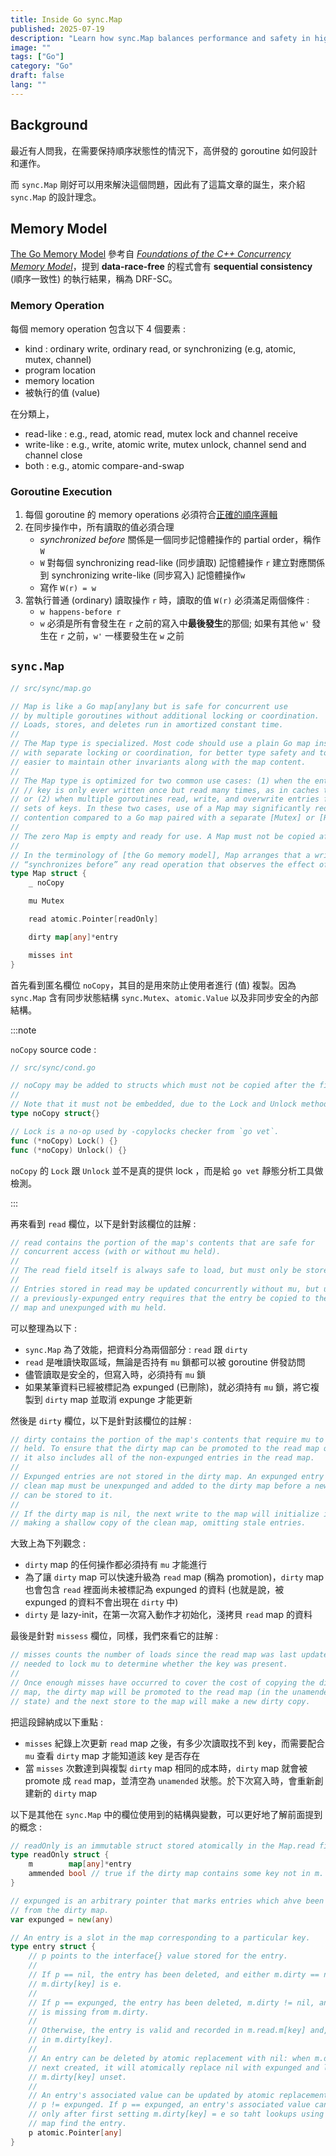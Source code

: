 ```yaml
---
title: Inside Go sync.Map
published: 2025-07-19
description: "Learn how sync.Map balances performance and safety in high-concurrency scenarios."
image: ""
tags: ["Go"]
category: "Go"
draft: false
lang: ""
---
```


## Background

最近有人問我，在需要保持順序狀態性的情況下，高併發的 goroutine 如何設計和運作。

而 `sync.Map` 剛好可以用來解決這個問題，因此有了這篇文章的誕生，來介紹 `sync.Map` 的設計理念。

## Memory Model

[The Go Memory Model](https://go.dev/ref/mem#model) 參考自 [_Foundations of the C++ Concurrency Memory Model_](https://dl.acm.org/doi/10.1145/1375581.1375591)，提到 **data-race-free** 的程式會有 **sequential consistency** (順序一致性) 的執行結果，稱為 DRF-SC。

### Memory Operation

每個 memory operation 包含以下 4 個要素 :

- kind : ordinary write, ordinary read, or synchronizing (e.g, atomic, mutex, channel)
- program location
- memory location
- 被執行的值 (value)

在分類上，

- read-like : e.g., read, atomic read, mutex lock and channel receive
- write-like : e.g., write, atomic write, mutex unlock, channel send and channel close
- both : e.g., atomic compare-and-swap

### Goroutine Execution

1. 每個 goroutine 的 memory operations 必須符合[正確的順序邏輯](https://go.dev/ref/spec#Order_of_evaluation)
2. 在同步操作中，所有讀取的值必須合理
   - _synchronized before_ 關係是一個同步記憶體操作的 partial order，稱作 `W`
   - `W` 對每個 synchronizing read-like (同步讀取) 記憶體操作 `r` 建立對應關係到 synchronizing write-like (同步寫入) 記憶體操作`w`
   - 寫作 `W(r) = w`
3. 當執行普通 (ordinary) 讀取操作 `r` 時，讀取的值 `W(r)` 必須滿足兩個條件 :
   - `w happens-before r`
   - `w` 必須是所有會發生在 `r` 之前的寫入中**最後發生**的那個; 如果有其他 `w'` 發生在 `r` 之前，`w'` 一樣要發生在 `w` 之前

## `sync.Map`

```go
// src/sync/map.go

// Map is like a Go map[any]any but is safe for concurrent use
// by multiple goroutines without additional locking or coordination.
// Loads, stores, and deletes run in amortized constant time.
//
// The Map type is specialized. Most code should use a plain Go map instead,
// with separate locking or coordination, for better type safety and to make it
// easier to maintain other invariants along with the map content.
//
// The Map type is optimized for two common use cases: (1) when the entry for a given
// // key is only ever written once but read many times, as in caches that only grow,
// or (2) when multiple goroutines read, write, and overwrite entries for disjoint
// sets of keys. In these two cases, use of a Map may significantly reduce lock
// contention compared to a Go map paired with a separate [Mutex] or [RWMutex].
//
// The zero Map is empty and ready for use. A Map must not be copied after first use.
//
// In the terminology of [the Go memory model], Map arranges that a write operation
// “synchronizes before” any read operation that observes the effect of the write
type Map struct {
    _ noCopy

    mu Mutex

    read atomic.Pointer[readOnly]

    dirty map[any]*entry

    misses int
}
```

首先看到匿名欄位 `noCopy`，其目的是用來防止使用者進行 (值) 複製。因為 `sync.Map` 含有同步狀態結構 `sync.Mutex`、`atomic.Value` 以及非同步安全的內部結構。

:::note

`noCopy` source code :

```go
// src/sync/cond.go

// noCopy may be added to structs which must not be copied after the first use.
//
// Note that it must not be embedded, due to the Lock and Unlock methods.
type noCopy struct{}

// Lock is a no-op used by -copylocks checker from `go vet`.
func (*noCopy) Lock() {}
func (*noCopy) Unlock() {}
```

`noCopy` 的 `Lock` 跟 `Unlock` 並不是真的提供 lock ，而是給 `go vet` 靜態分析工具做檢測。

:::

再來看到 `read` 欄位，以下是針對該欄位的註解 :

```go
// read contains the portion of the map's contents that are safe for
// concurrent access (with or without mu held).
//
// The read field itself is always safe to load, but must only be stored with mu held.
//
// Entries stored in read may be updated concurrently without mu, but updating
// a previously-expunged entry requires that the entry be copied to the dirty
// map and unexpunged with mu held.
```

可以整理為以下 :

- `sync.Map` 為了效能，把資料分為兩個部分 : `read` 跟 `dirty`
- `read` 是唯讀快取區域，無論是否持有 `mu` 鎖都可以被 goroutine 併發訪問
- 儘管讀取是安全的，但寫入時，必須持有 `mu` 鎖
- 如果某筆資料已經被標記為 expunged (已刪除)，就必須持有 `mu` 鎖，將它複製到 `dirty` map 並取消 expunge 才能更新

然後是 `dirty` 欄位，以下是針對該欄位的註解 :

```go
// dirty contains the portion of the map's contents that require mu to be
// held. To ensure that the dirty map can be promoted to the read map quicly,
// it also includes all of the non-expunged entries in the read map.
//
// Expunged entries are not stored in the dirty map. An expunged entry in the
// clean map must be unexpunged and added to the dirty map before a new value
// can be stored to it.
//
// If the dirty map is nil, the next write to the map will initialize it by
// making a shallow copy of the clean map, omitting stale entries.
```

大致上為下列觀念 :

- `dirty` map 的任何操作都必須持有 `mu` 才能進行
- 為了讓 `dirty` map 可以快速升級為 `read` map (稱為 promotion)，`dirty` map 也會包含 `read` 裡面尚未被標記為 expunged 的資料 (也就是說，被 expunged 的資料不會出現在 `dirty` 中)
- `dirty` 是 lazy-init，在第一次寫入動作才初始化，淺拷貝 `read` map 的資料

最後是針對 `missess` 欄位，同樣，我們來看它的註解 :

```go
// misses counts the number of loads since the read map was last updated that
// needed to lock mu to determine whether the key was present.
//
// Once enough misses have occurred to cover the cost of copying the dirty
// map, the dirty map will be promoted to the read map (in the unamended
// state) and the next store to the map will make a new dirty copy.
```

把這段歸納成以下重點 :

- `misses` 紀錄上次更新 `read` map 之後，有多少次讀取找不到 key，而需要配合 `mu` 查看 `dirty` map 才能知道該 key 是否存在
- 當 `misses` 次數達到與複製 `dirty` map 相同的成本時，`dirty` map 就會被 promote 成 `read` map，並清空為 `unamended` 狀態。於下次寫入時，會重新創建新的 `dirty` map

以下是其他在 `sync.Map` 中的欄位使用到的結構與變數，可以更好地了解前面提到的概念 :

```go
// readOnly is an immutable struct stored atomically in the Map.read field.
type readOnly struct {
    m        map[any]*entry
    ammended bool // true if the dirty map contains some key not in m.
}

// expunged is an arbitrary pointer that marks entries which ahve been deleted
// from the dirty map.
var expunged = new(any)

// An entry is a slot in the map corresponding to a particular key.
type entry struct {
    // p points to the interface{} value stored for the entry.
    //
    // If p == nil, the entry has been deleted, and either m.dirty == nil or
    // m.dirty[key] is e.
    //
    // If p == expunged, the entry has been deleted, m.dirty != nil, and the entry
    // is missing from m.dirty.
    //
    // Otherwise, the entry is valid and recorded in m.read.m[key] and, if m.dirty != nil,
    // in m.dirty[key].
    //
    // An entry can be deleted by atomic replacement with nil: when m.dirty is
    // next created, it will atomically replace nil with expunged and leave
    // m.dirty[key] unset.
    //
    // An entry's associated value can be updated by atomic replacement, provided
    // p != expunged. If p == expunged, an entry's associated value can be updated
    // only after first setting m.dirty[key] = e so taht lookups using the dirty
    // map find the entry.
    p atomic.Pointer[any]
}
```
